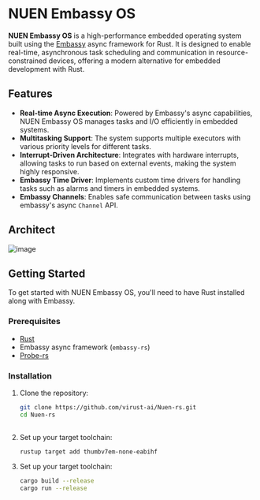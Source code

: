 # NUEN Embassy OS

**NUEN Embassy OS** is a high-performance embedded operating system built using the [Embassy](https://github.com/embassy-rs/embassy) async framework for Rust. It is designed to enable real-time, asynchronous task scheduling and communication in resource-constrained devices, offering a modern alternative for embedded development with Rust.

## Features

- **Real-time Async Execution**: Powered by Embassy's async capabilities, NUEN Embassy OS manages tasks and I/O efficiently in embedded systems.
- **Multitasking Support**: The system supports multiple executors with various priority levels for different tasks.
- **Interrupt-Driven Architecture**: Integrates with hardware interrupts, allowing tasks to run based on external events, making the system highly responsive.
- **Embassy Time Driver**: Implements custom time drivers for handling tasks such as alarms and timers in embedded systems.
- **Embassy Channels**: Enables safe communication between tasks using embassy's async `Channel` API.

## Architect

![image](https://github.com/user-attachments/assets/caf8195a-60a3-43ed-9f54-aa3678a25b61)


## Getting Started

To get started with NUEN Embassy OS, you'll need to have Rust installed along with Embassy.

### Prerequisites

- [Rust](https://www.rust-lang.org/tools/install)
- Embassy async framework (`embassy-rs`)
- [Probe-rs](https://github.com/probe-rs/probe-rs)

### Installation

1. Clone the repository:

   ```bash
   git clone https://github.com/virust-ai/Nuen-rs.git
   cd Nuen-rs
  
2. Set up your target toolchain:

   ```bash
   rustup target add thumbv7em-none-eabihf

3. Set up your target toolchain:

   ```bash
   cargo build --release
   cargo run --release

